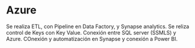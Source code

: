 # Azure
Se realiza ETL, con Pipeline en Data Factory, y Synapse analytics. Se reliza control de Keys con Key Value.
Conexión entre SQL server (SSMLS) y Azure. COnexión y automatización en Synapse y conexión a Power BI. 
